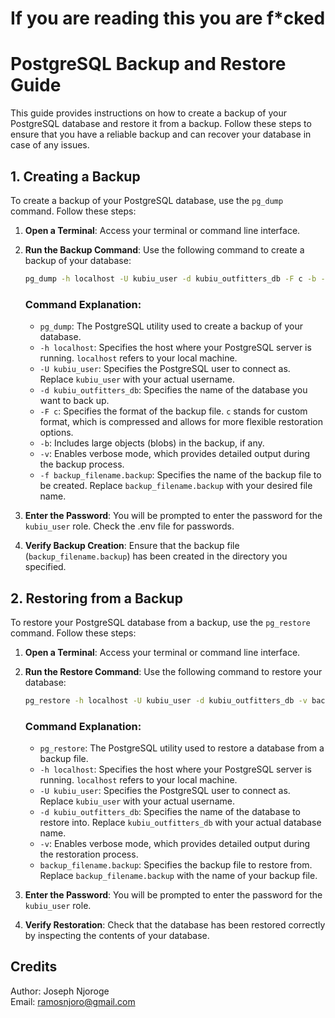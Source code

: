 # If you are reading this you are f*cked
# PostgreSQL Backup and Restore Guide

This guide provides instructions on how to create a backup of your PostgreSQL database and restore it from a backup. Follow these steps to ensure that you have a reliable backup and can recover your database in case of any issues.

## 1. Creating a Backup

To create a backup of your PostgreSQL database, use the `pg_dump` command. Follow these steps:

1. **Open a Terminal**: Access your terminal or command line interface.

2. **Run the Backup Command**: Use the following command to create a backup of your database:

   ```bash
   pg_dump -h localhost -U kubiu_user -d kubiu_outfitters_db -F c -b -v -f backup_filename.backup
   ```

   ### Command Explanation:

   - `pg_dump`: The PostgreSQL utility used to create a backup of your database.
   - `-h localhost`: Specifies the host where your PostgreSQL server is running. `localhost` refers to your local machine.
   - `-U kubiu_user`: Specifies the PostgreSQL user to connect as. Replace `kubiu_user` with your actual username.
   - `-d kubiu_outfitters_db`: Specifies the name of the database you want to back up.
   - `-F c`: Specifies the format of the backup file. `c` stands for custom format, which is compressed and allows for more flexible restoration options.
   - `-b`: Includes large objects (blobs) in the backup, if any.
   - `-v`: Enables verbose mode, which provides detailed output during the backup process.
   - `-f backup_filename.backup`: Specifies the name of the backup file to be created. Replace `backup_filename.backup` with your desired file name.

3. **Enter the Password**: You will be prompted to enter the password for the `kubiu_user` role. Check the .env file for passwords.

4. **Verify Backup Creation**: Ensure that the backup file (`backup_filename.backup`) has been created in the directory you specified.


## 2. Restoring from a Backup

To restore your PostgreSQL database from a backup, use the `pg_restore` command. Follow these steps:

1. **Open a Terminal**: Access your terminal or command line interface.

2. **Run the Restore Command**: Use the following command to restore your database:

   ```bash
   pg_restore -h localhost -U kubiu_user -d kubiu_outfitters_db -v backup_filename.backup
   ```

   ### Command Explanation:

   - `pg_restore`: The PostgreSQL utility used to restore a database from a backup file.
   - `-h localhost`: Specifies the host where your PostgreSQL server is running. `localhost` refers to your local machine.
   - `-U kubiu_user`: Specifies the PostgreSQL user to connect as. Replace `kubiu_user` with your actual username.
   - `-d kubiu_outfitters_db`: Specifies the name of the database to restore into. Replace `kubiu_outfitters_db` with your actual database name.
   - `-v`: Enables verbose mode, which provides detailed output during the restoration process.
   - `backup_filename.backup`: Specifies the backup file to restore from. Replace `backup_filename.backup` with the name of your backup file.

3. **Enter the Password**: You will be prompted to enter the password for the `kubiu_user` role.

4. **Verify Restoration**: Check that the database has been restored correctly by inspecting the contents of your database.

## Credits

Author: Joseph Njoroge  
Email: [ramosnjoro@gmail.com](mailto:ramosnjoro@gmail.com)